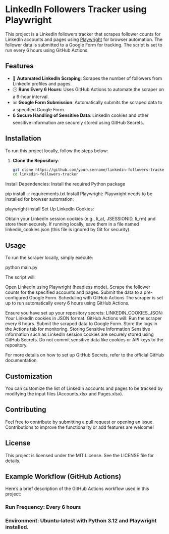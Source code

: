 # LinkedIn Followers Tracker using Playwright

This project is a LinkedIn followers tracker that scrapes follower counts for LinkedIn accounts and pages using [Playwright](https://playwright.dev/) for browser automation. The follower data is submitted to a Google Form for tracking. The script is set to run every 6 hours using GitHub Actions.

## Features

- 🚀 **Automated LinkedIn Scraping**: Scrapes the number of followers from LinkedIn profiles and pages.
- 🕒 **Runs Every 6 Hours**: Uses GitHub Actions to automate the scraper on a 6-hour interval.
- 📊 **Google Form Submission**: Automatically submits the scraped data to a specified Google Form.
- 🔒 **Secure Handling of Sensitive Data**: LinkedIn cookies and other sensitive information are securely stored using GitHub Secrets.

## Installation

To run this project locally, follow the steps below:

1. **Clone the Repository**:
   ```bash
   git clone https://github.com/yourusername/linkedin-followers-tracker.git
   cd linkedin-followers-tracker
Install Dependencies: Install the required Python package

pip install -r requirements.txt
Install Playwright: Playwright needs to be installed for browser automation:

playwright install
Set Up LinkedIn Cookies:

Obtain your LinkedIn session cookies (e.g., li_at, JSESSIONID, li_rm) and store them securely.
If running locally, save them in a file named linkedin_cookies.json (this file is ignored by Git for security).


## Usage

To run the scraper locally, simply execute:

python main.py

The script will:

Open LinkedIn using Playwright (headless mode).
Scrape the follower counts for the specified accounts and pages.
Submit the data to a pre-configured Google Form.
Scheduling with GitHub Actions
The scraper is set up to run automatically every 6 hours using GitHub Actions.

Ensure you have set up your repository secrets:
LINKEDIN_COOKIES_JSON: Your LinkedIn cookies in JSON format.
GitHub Actions will:
Run the scraper every 6 hours.
Submit the scraped data to Google Form.
Store the logs in the Actions tab for monitoring.
Storing Sensitive Information
Sensitive information such as LinkedIn session cookies are securely stored using GitHub Secrets. Do not commit sensitive data like cookies or API keys to the repository.

For more details on how to set up GitHub Secrets, refer to the official GitHub documentation.

## Customization

You can customize the list of LinkedIn accounts and pages to be tracked by modifying the input files (Accounts.xlsx and Pages.xlsx).

## Contributing

Feel free to contribute by submitting a pull request or opening an issue. Contributions to improve the functionality or add features are welcome!

## License
This project is licensed under the MIT License. See the LICENSE file for details.

## Example Workflow (GitHub Actions)
Here’s a brief description of the GitHub Actions workflow used in this project:

### Run Frequency: Every 6 hours
### Environment: Ubuntu-latest with Python 3.12 and Playwright installed.
